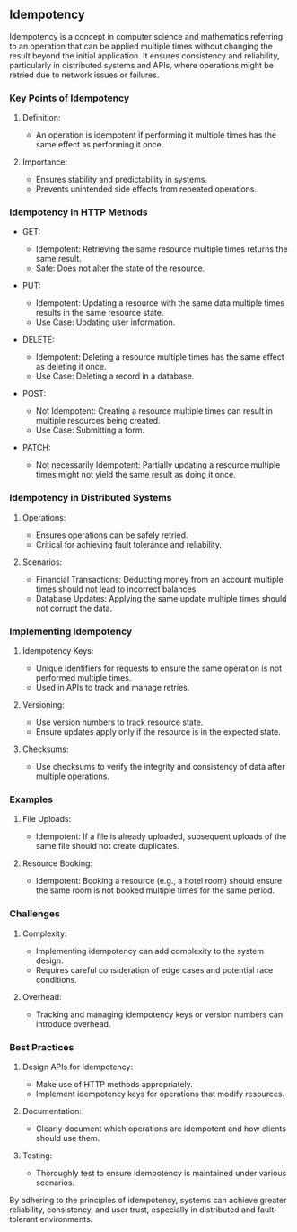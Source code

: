 ## Idempotency

Idempotency is a concept in computer science and mathematics referring to an operation that can be applied multiple times without changing the result beyond the initial application. It ensures consistency and reliability, particularly in distributed systems and APIs, where operations might be retried due to network issues or failures.

### Key Points of Idempotency

1. Definition:
   - An operation is idempotent if performing it multiple times has the same effect as performing it once.

2. Importance:
   - Ensures stability and predictability in systems.
   - Prevents unintended side effects from repeated operations.

### Idempotency in HTTP Methods

- GET:
  - Idempotent: Retrieving the same resource multiple times returns the same result.
  - Safe: Does not alter the state of the resource.

- PUT:
  - Idempotent: Updating a resource with the same data multiple times results in the same resource state.
  - Use Case: Updating user information.

- DELETE:
  - Idempotent: Deleting a resource multiple times has the same effect as deleting it once.
  - Use Case: Deleting a record in a database.

- POST:
  - Not Idempotent: Creating a resource multiple times can result in multiple resources being created.
  - Use Case: Submitting a form.

- PATCH:
  - Not necessarily Idempotent: Partially updating a resource multiple times might not yield the same result as doing it once.

### Idempotency in Distributed Systems

1. Operations:
   - Ensures operations can be safely retried.
   - Critical for achieving fault tolerance and reliability.

2. Scenarios:
   - Financial Transactions: Deducting money from an account multiple times should not lead to incorrect balances.
   - Database Updates: Applying the same update multiple times should not corrupt the data.

### Implementing Idempotency

1. Idempotency Keys:
   - Unique identifiers for requests to ensure the same operation is not performed multiple times.
   - Used in APIs to track and manage retries.

2. Versioning:
   - Use version numbers to track resource state.
   - Ensure updates apply only if the resource is in the expected state.

3. Checksums:
   - Use checksums to verify the integrity and consistency of data after multiple operations.

### Examples

1. File Uploads:
   - Idempotent: If a file is already uploaded, subsequent uploads of the same file should not create duplicates.

2. Resource Booking:
   - Idempotent: Booking a resource (e.g., a hotel room) should ensure the same room is not booked multiple times for the same period.

### Challenges

1. Complexity:
   - Implementing idempotency can add complexity to the system design.
   - Requires careful consideration of edge cases and potential race conditions.

2. Overhead:
   - Tracking and managing idempotency keys or version numbers can introduce overhead.

### Best Practices

1. Design APIs for Idempotency:
   - Make use of HTTP methods appropriately.
   - Implement idempotency keys for operations that modify resources.

2. Documentation:
   - Clearly document which operations are idempotent and how clients should use them.

3. Testing:
   - Thoroughly test to ensure idempotency is maintained under various scenarios.

By adhering to the principles of idempotency, systems can achieve greater reliability, consistency, and user trust, especially in distributed and fault-tolerant environments.